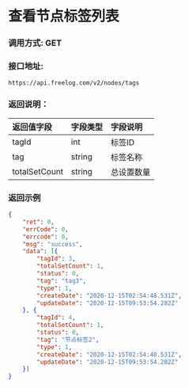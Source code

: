 # 查看节点标签列表



### 调用方式: GET



### 接口地址:

```
https://api.freelog.com/v2/nodes/tags
```



### 返回说明：

| 返回值字段 | 字段类型 | 字段说明 |
| :--- | :--- | :--- |
| tagId | int | 标签ID |
| tag | string | 标签名称 |
| totalSetCount | string | 总设置数量 |



### 返回示例

```json
{
	"ret": 0,
	"errCode": 0,
	"errcode": 0,
	"msg": "success",
	"data": [{
		"tagId": 3,
		"totalSetCount": 1,
		"status": 0,
		"tag": "tag3",
		"type": 1,
		"createDate": "2020-12-15T02:54:48.531Z",
		"updateDate": "2020-12-15T09:53:54.282Z"
	}, {
		"tagId": 4,
		"totalSetCount": 1,
		"status": 0,
		"tag": "节点标签2",
		"type": 1,
		"createDate": "2020-12-15T02:54:48.531Z",
		"updateDate": "2020-12-15T09:53:54.282Z"
	}]
}
```

